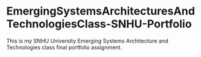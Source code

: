 # EmergingSystemsArchitecturesAndTechnologiesClass-SNHU-Portfolio
This is my SNHU University Emerging Systems Architecture and Technologies class final portfolio assignment. 
